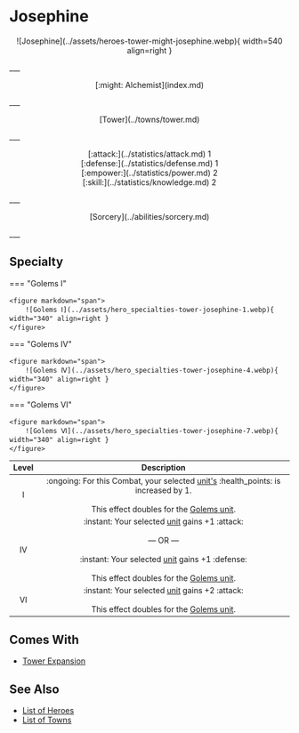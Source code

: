# Josephine

<p style="text-align: center;" markdown>![Josephine](../assets/heroes-tower-might-josephine.webp){ width=540 align=right }</p>
___
<p style="text-align: center;" markdown>[:might: Alchemist](index.md)</p>
___
<p style="text-align: center;" markdown>[Tower](../towns/tower.md)</p>
___

<p style="text-align: center;" markdown>[:attack:](../statistics/attack.md)&nbsp;1</br>[:defense:](../statistics/defense.md)&nbsp;1</br>[:empower:](../statistics/power.md)&nbsp;2</br>[:skill:](../statistics/knowledge.md)&nbsp;2</p>
___
<p style="text-align: center;" markdown>[Sorcery](../abilities/sorcery.md)</p>
___

## Specialty

=== "Golems Ⅰ"

    <figure markdown="span">
        ![Golems Ⅰ](../assets/hero_specialties-tower-josephine-1.webp){ width="340" align=right }
    </figure>

=== "Golems Ⅳ"

    <figure markdown="span">
        ![Golems Ⅳ](../assets/hero_specialties-tower-josephine-4.webp){ width="340" align=right }
    </figure>

=== "Golems Ⅵ"

    <figure markdown="span">
        ![Golems Ⅵ](../assets/hero_specialties-tower-josephine-7.webp){ width="340" align=right }
    </figure>


| Level | Description |
| :---: | :---: |
| Ⅰ | :ongoing: For this Combat, your selected [unit's](../units/index.md) :health_points: is increased by 1.<br><br>This effect doubles for the [Golems unit](../units/iron_golems.md). |
| Ⅳ | :instant: Your selected [unit](../units/index.md) gains +1 :attack:<br><br>— OR —<br><br>:instant: Your selected [unit](../units/index.md) gains +1 :defense:<br><br>This effect doubles for the [Golems unit](../units/iron_golems.md). |
| Ⅵ | :instant: Your selected [unit](../units/index.md) gains +2 :attack:<br><br>This effect doubles for the [Golems unit](../units/iron_golems.md). |


## Comes With

- [Tower Expansion](../content.md)


## See Also

- [List of Heroes](index.md)
- [List of Towns](../towns/index.md)

